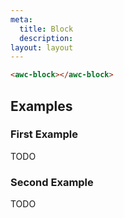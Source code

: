 ```yaml
---
meta:
  title: Block
  description:
layout: layout
---
```


```html preview
<awc-block></awc-block>
```

## Examples

### First Example

TODO

### Second Example

TODO